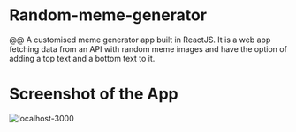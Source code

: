 # Random-meme-generator
@@ A customised meme generator app built in ReactJS. It is a web app fetching data from an API with random meme images and have the option of adding a top text and a bottom text to it.

# Screenshot of the App
<img src="https://i.ibb.co/5jTnsy7/localhost-3000.png" alt="localhost-3000" border="0">
